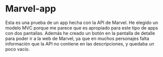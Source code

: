 # Marvel-app

Esta es una prueba de un app hecha con la API de Marvel. He elegido un modelo MVC porque me parece que es apropiado para este tipo de apps con dos pantallas.
Además he creado un botón en la pantalla de detalle para poder ir a la web de Marvel, ya que en muchos personajes falta información que la API no contiene en las descripciones, y quedaba un poco vacio.
